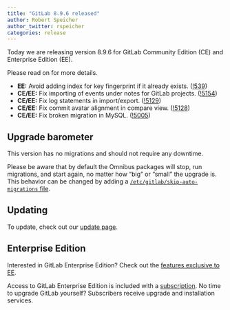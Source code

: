 ```yaml
---
title: "GitLab 8.9.6 released"
author: Robert Speicher
author_twitter: rspeicher
categories: release
---
```


Today we are releasing version 8.9.6 for GitLab Community Edition (CE) and
Enterprise Edition (EE).

Please read on for more details.

<!-- more -->

- **EE:** Avoid adding index for key fingerprint if it already exists. ([!539])
- **CE/EE:** Fix importing of events under notes for GitLab projects. ([!5154])
- **CE/EE:** Fix log statements in import/export. ([!5129])
- **CE/EE:** Fix commit avatar alignment in compare view. ([!5128])
- **CE/EE:** Fix broken migration in MySQL. ([!5005])

[!539]: https://gitlab.com/gitlab-org/gitlab-ee/merge_requests/539
[!5154]: https://gitlab.com/gitlab-org/gitlab-ce/merge_requests/5154
[!5129]: https://gitlab.com/gitlab-org/gitlab-ce/merge_requests/5129
[!5128]: https://gitlab.com/gitlab-org/gitlab-ce/merge_requests/5128
[!5005]: https://gitlab.com/gitlab-org/gitlab-ce/merge_requests/5005

## Upgrade barometer

This version has no migrations and should not require any downtime.

Please be aware that by default the Omnibus packages will stop, run migrations,
and start again, no matter how “big” or “small” the upgrade is. This behavior
can be changed by adding a [`/etc/gitlab/skip-auto-migrations`
file](http://doc.gitlab.com/omnibus/update/README.html).

## Updating

To update, check out our [update page](https://about.gitlab.com/update).

## Enterprise Edition

Interested in GitLab Enterprise Edition? Check out the [features exclusive to
EE](https://about.gitlab.com/features/#enterprise).

Access to GitLab Enterprise Edition is included with a [subscription](https://about.gitlab.com/subscription).
No time to upgrade GitLab yourself? Subscribers receive upgrade and installation
services.
